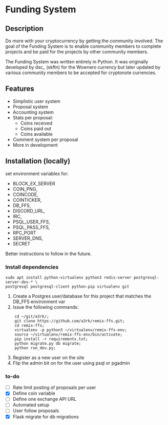 # Funding System 

## Description

Do more with your cryptocurrency by getting the community involved. The goal of the Funding System is to enable community members to complete projects and be paid for the projects by other community members. 

The Funding System was written entirely in Python. It was originally developed by dsc_ (skftn) for the Wownero currency but later updated by various community members to be accepted for cryptonote currencies. 

## Features
* Simplistic user system
* Proposal system
* Accounting system
* Stats per proposal:
    * Coins received
    * Coins paid out
    * Coins available
* Comment system per proposal
* More in development

## Installation (locally)

set environment variables for: 
* BLOCK_EX_SERVER
* COIN_PNG,
* COINCODE, 
* COINTICKER, 
* DB_FFS,
* DISCORD_URL,
* IRC,
* PSQL_USER_FFS,
* PSQL_PASS_FFS, 
* RPC_PORT
* SERVER_DNS,
* SECRET

Better instructions to follow in the future.

### Install dependencies

```
sudo apt install python-virtualenv python3 redis-server postgresql-server-dev-* \
postgresql postgresql-client python-pip virtualenv git
```

1. Create a Postgres user/database for this project that matches the DB_FFS environment var
2. Issue the following commands:
```
	cd ~/git/a3rk/;
	git clone https://github.com/a3rk/remix-ffs.git;
	cd remix-ffs;
	virtualenv -p python3 ~/virtualenv/remix-ffs-env;
	source ~/virtualenv/remix-ffs-env/bin/activate;
	pip install -r requirements.txt;
	python migrate.py db migrate;
	python run_dev.py;
```
3. Register as a new user on the site
4. Flip the admin bit on for the user using psql or pgadmin

### to-do

- [ ] Rate limit posting of proposals per user
- [x] Define coin variable
- [ ] Define one exchange API URL
- [ ] Automated setup
- [ ] User follow proposals
- [x] Flask migrate for db migrations
